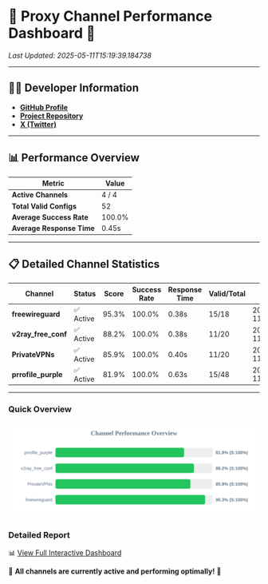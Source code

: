 # 🌟 Proxy Channel Performance Dashboard 🌟

_Last Updated: 2025-05-11T15:19:39.184738_

---

## 👩‍💻 Developer Information

- **[GitHub Profile](https://github.com/4n0nymou3)**  
- **[Project Repository](https://github.com/4n0nymou3/multi-proxy-config-fetcher)**  
- **[X (Twitter)](https://x.com/4n0nymou3)**  

---

## 📊 Performance Overview

| Metric                | Value       |
|-----------------------|-------------|
| **Active Channels**   | 4 / 4       |
| **Total Valid Configs** | 52          |
| **Average Success Rate** | 100.0%      |
| **Average Response Time** | 0.45s       |

---

## 📋 Detailed Channel Statistics

| Channel          | Status     | Score  | Success Rate | Response Time | Valid/Total | Last Success               |
|------------------|------------|--------|--------------|---------------|-------------|----------------------------|
| **freewireguard**  | ✅ Active  | 95.3%  | 100.0% | 0.38s         | 15/18       | 2025-05-11T15:19:39.182945 |
| **v2ray_free_conf**  | ✅ Active  | 88.2%  | 100.0% | 0.38s         | 11/20       | 2025-05-11T15:19:38.347773 |
| **PrivateVPNs**  | ✅ Active  | 85.9%  | 100.0% | 0.40s         | 11/20       | 2025-05-11T15:19:38.777441 |
| **prrofile_purple**  | ✅ Active  | 81.9%  | 100.0% | 0.63s         | 15/48       | 2025-05-11T15:19:37.933884 |

---

### Quick Overview
<div align="center">
  <a href="https://raw.githubusercontent.com/nullluser/NullRepo/refs/heads/main/assets/channel_stats_chart.svg">
    <img src="https://raw.githubusercontent.com/nullluser/NullRepo/refs/heads/main/assets/channel_stats_chart.svg" alt="Source Performance Statistics" width="800">
  </a>
</div>

### Detailed Report
📊 [View Full Interactive Dashboard](https://htmlpreview.github.io/?https://github.com/nullluser/NullRepo/blob/main/assets/performance_report.html)

🎉 **All channels are currently active and performing optimally!** 🎉

